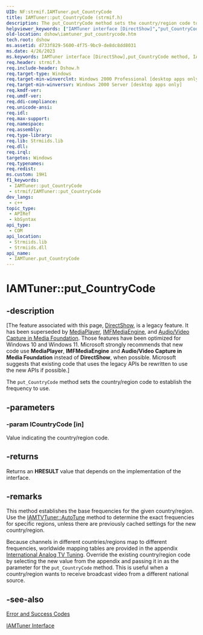 ```yaml
---
UID: NF:strmif.IAMTuner.put_CountryCode
title: IAMTuner::put_CountryCode (strmif.h)
description: The put_CountryCode method sets the country/region code to establish the frequency to use.
helpviewer_keywords: ["IAMTuner interface [DirectShow]","put_CountryCode method","IAMTuner.put_CountryCode","IAMTuner::put_CountryCode","IAMTunerput_CountryCode","dshow.iamtuner_put_countrycode","put_CountryCode","put_CountryCode method [DirectShow]","put_CountryCode method [DirectShow]","IAMTuner interface","strmif/IAMTuner::put_CountryCode"]
old-location: dshow\iamtuner_put_countrycode.htm
tech.root: dshow
ms.assetid: d733f829-5600-4f75-9bc9-de8dc8dd8031
ms.date: 4/26/2023
ms.keywords: IAMTuner interface [DirectShow],put_CountryCode method, IAMTuner.put_CountryCode, IAMTuner::put_CountryCode, IAMTunerput_CountryCode, dshow.iamtuner_put_countrycode, put_CountryCode, put_CountryCode method [DirectShow], put_CountryCode method [DirectShow],IAMTuner interface, strmif/IAMTuner::put_CountryCode
req.header: strmif.h
req.include-header: Dshow.h
req.target-type: Windows
req.target-min-winverclnt: Windows 2000 Professional [desktop apps only]
req.target-min-winversvr: Windows 2000 Server [desktop apps only]
req.kmdf-ver: 
req.umdf-ver: 
req.ddi-compliance: 
req.unicode-ansi: 
req.idl: 
req.max-support: 
req.namespace: 
req.assembly: 
req.type-library: 
req.lib: Strmiids.lib
req.dll: 
req.irql: 
targetos: Windows
req.typenames: 
req.redist: 
ms.custom: 19H1
f1_keywords:
 - IAMTuner::put_CountryCode
 - strmif/IAMTuner::put_CountryCode
dev_langs:
 - c++
topic_type:
 - APIRef
 - kbSyntax
api_type:
 - COM
api_location:
 - Strmiids.lib
 - Strmiids.dll
api_name:
 - IAMTuner.put_CountryCode
---
```


# IAMTuner::put_CountryCode


## -description

\[The feature associated with this page, [DirectShow](/windows/win32/directshow/directshow), is a legacy feature. It has been superseded by [MediaPlayer](/uwp/api/Windows.Media.Playback.MediaPlayer), [IMFMediaEngine](/windows/win32/api/mfmediaengine/nn-mfmediaengine-imfmediaengine), and [Audio/Video Capture in Media Foundation](windows/win32/medfound/audio-video-capture-in-media-foundation). Those features have been optimized for Windows 10 and Windows 11. Microsoft strongly recommends that new code use **MediaPlayer**, **IMFMediaEngine** and **Audio/Video Capture in Media Foundation** instead of **DirectShow**, when possible. Microsoft suggests that existing code that uses the legacy APIs be rewritten to use the new APIs if possible.\]

The <code>put_CountryCode</code> method sets the country/region code to establish the frequency to use.

## -parameters

### -param lCountryCode [in]

Value indicating the country/region code.

## -returns

Returns an <b>HRESULT</b> value that depends on the implementation of the interface.

## -remarks

This method establishes the base frequencies for the given country/region. Use the <a href="/windows/desktop/api/strmif/nf-strmif-iamtvtuner-autotune">IAMTVTuner::AutoTune</a> method to determine the exact frequencies for specific regions, unless there are previously cached settings for the new country/region.

Because channels in different countries/regions map to different frequencies, worldwide mapping tables are provided in the appendix <a href="/windows/desktop/DirectShow/international-analog-tv-tuning">International Analog TV Tuning</a>. Override the existing country/region code by selecting the new value from the appendix and passing it in as the parameter for the <code>put_CountryCode</code> method. This is useful when a country/region wants to receive broadcast video from a different national source.

## -see-also

<a href="/windows/desktop/DirectShow/error-and-success-codes">Error and Success Codes</a>



<a href="/windows/desktop/api/strmif/nn-strmif-iamtuner">IAMTuner Interface</a>